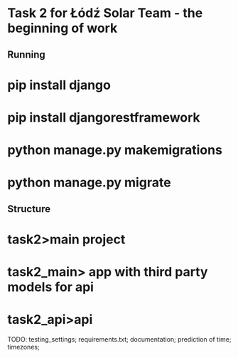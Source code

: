 # Task 2 for Łódź Solar Team - the beginning of work
## Running
# pip install django
# pip install djangorestframework
# python manage.py makemigrations
# python manage.py migrate

## Structure
# task2>main project
# task2_main> app with third party models for api
# task2_api>api 

TODO:
testing_settings;
requirements.txt;
documentation;
prediction of time;
timezones;
